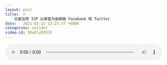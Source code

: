 ```yaml
---
layout: post
title:  >
    北爱达荷 ISP 以审查为由屏蔽 Facebook 和 Twitter
date:   2021-01-12 23:27:37 +0800
categories: solidot
video-id: 5KwOlyRZ9lE
---
```


<audio src="/assets/36dcff539b348849b50f3f5b138f0b3d.mp3" style="width: 100%;" controls></audio>

